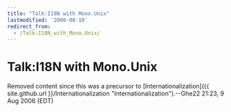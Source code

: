 ```yaml
---
title: "Talk:I18N with Mono.Unix"
lastmodified: '2006-08-10'
redirect_from:
  - /Talk:I18N_with_Mono.Unix/
---
```


Talk:I18N with Mono.Unix
========================

Removed content since this was a precursor to [Internationalization]({{ site.github.url }}/Internationalization "Internationalization").--Ghe22 21:23, 9 Aug 2006 (EDT)

